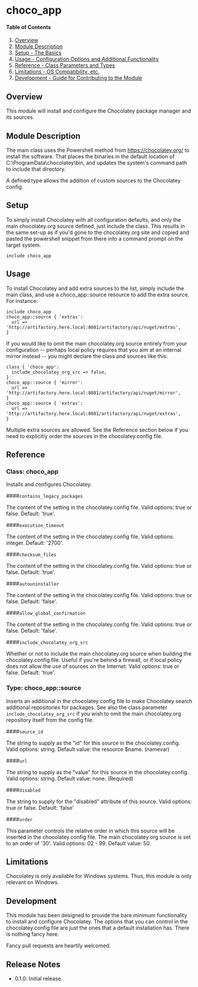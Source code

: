 # choco_app

#### Table of Contents

1. [Overview](#overview)
2. [Module Description](#module-description)
3. [Setup - The Basics](#setup)
4. [Usage - Configuration Options and Additional Functionality](#usage)
5. [Reference - Class Parameters and Types](#reference)
5. [Limitations - OS Compatibility, etc.](#limitations)
6. [Development - Guide for Contributing to the Module](#development)

## Overview

This module will install and configure the Chocolatey package manager and
its sources.

## Module Description

The main class uses the Powershell method from https://chocolatey.org/ to
install the software.  That places the binaries in the default location of
C:\ProgramData\chocolatey\bin, and updates the system's command path to include
that directory.

A defined type allows the addition of custom sources to the Chocolatey config.

## Setup

To simply install Chocolatey with all configuration defaults, and only the
main chocolatey.org source defined, just include the class.  This results in
the same set-up as if you'd gone to the chocolatey.org site and copied and
pasted the powershell snippet from there into a command prompt on the target
system.

```puppet
include choco_app
```

## Usage

To install Chocolatey and add extra sources to the list, simply include the
main class, and use a choco_app::source resource to add the extra source.
For instance:

```puppet
include choco_app
choco_app::source { 'extras':
  url => 'http://artifactory.here.local:8081/artifactory/api/nuget/extras',
}
```

If you would like to omit the main chocolatey.org source entirely from your
configuration -- perhaps local policy requires that you aim at an internal
mirror instead -- you might declare the class and sources like this:

```puppet
class { 'choco_app':
  include_chocolatey_org_src => false,
}
choco_app::source { 'mirror':
  url => 'http://artifactory.here.local:8081/artifactory/api/nuget/mirror',
}
choco_app::source { 'extras':
  url => 'http://artifactory.here.local:8081/artifactory/api/nuget/extras',
}
```

Multiple extra sources are allowed.  See the Reference section below if you
need to explicitly order the sources in the chocolatey.config file.

## Reference

### Class: choco_app

Installs and configures Chocolatey.

####`contains_legacy_packages`

The content of the <containsLegacyPackageInstalls> setting in the
chocolatey.config file.  Valid options: true or false.  Default: 'true'.

####`execution_timeout`

The content of the <commandExecutionTimeoutSeconds> setting in the
chocolatey.config file.  Valid options: integer.  Default: '2700'.

####`checksum_files`

The content of the <checksumFiles> setting in the chocolatey.config file.
Valid options: true or false.  Default: 'true'.

####`autouninstaller`

The content of the <autoUninstaller> setting in the chocolatey.config file.
Valid options: true or false.  Default: 'false'.

####`allow_global_confirmation`

The content of the <allowGlobalConfirmation> setting in the chocolatey.config
file.  Valid options: true or false.  Default: 'false'.

####`include_chocolatey_org_src`

Whether or not to include the main chocolatey.org source when building the
chocolatey.config file.  Useful if you're behind a firewall, or if local
policy does not allow the use of sources on the Internet.  Valid options:
true or false.  Default: 'true'.

### Type: choco_app::source

Inserts an additional <source /> in the chocolatey.config file to make
Chocolatey search additional repositories for packages.  See also the class
parameter `include_chocolatey_org_src` if you wish to omit the main
chocolatey.org repository itself from the config file.

####`source_id`

The string to supply as the "id" for this source in the chocolatey.config.
Valid options: string.  Default value: the resource $name.  (namevar)

####`url`

The string to supply as the "value" for this source in the chocolatey.config.
Valid options: string.  Default value: none.  (Required)

####`disabled`

The string to supply for the "disabled" attribute of this source.  Valid
options: true or false.  Default: 'false'

####`order`

This parameter controls the relative order in which this source will be
inserted in the chocolatey.config file.  The main chocolatey.org source
is set to an order of '30'.  Valid options: 02 - 99.  Default value: 50.

## Limitations

Chocolatey is only available for Windows systems.  Thus, this module is only
relevant on Windows.

## Development

This module has been designed to provide the bare minimum functionality to
install and configure Chocolatey.  The options that you can control in the
chocolatey.config file are just the ones that a default installation has.
There is nothing fancy here.

Fancy pull requests are heartily welcomed.

## Release Notes

* 0.1.0: Initial release.
